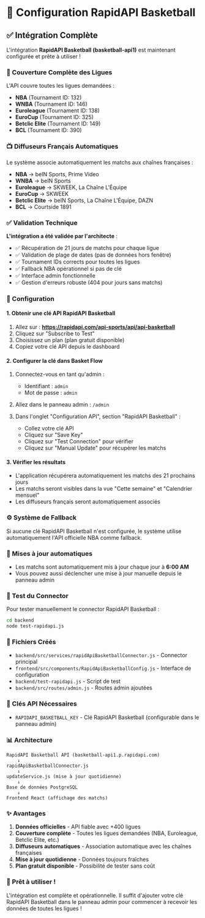 # 🏀 Configuration RapidAPI Basketball

## ✅ Intégration Complète

L'intégration **RapidAPI Basketball (basketball-api1)** est maintenant configurée et prête à utiliser !

### 🎯 Couverture Complète des Ligues

L'API couvre toutes les ligues demandées :
- **NBA** (Tournament ID: 132)
- **WNBA** (Tournament ID: 146)  
- **Euroleague** (Tournament ID: 138)
- **EuroCup** (Tournament ID: 325)
- **Betclic Elite** (Tournament ID: 149)
- **BCL** (Tournament ID: 390)

### 📺 Diffuseurs Français Automatiques

Le système associe automatiquement les matchs aux chaînes françaises :
- **NBA** → beIN Sports, Prime Video
- **WNBA** → beIN Sports
- **Euroleague** → SKWEEK, La Chaîne L'Équipe
- **EuroCup** → SKWEEK
- **Betclic Elite** → beIN Sports, La Chaîne L'Équipe, DAZN
- **BCL** → Courtside 1891

### ✅ Validation Technique

**L'intégration a été validée par l'architecte** :
- ✅ Récupération de 21 jours de matchs pour chaque ligue
- ✅ Validation de plage de dates (pas de données hors fenêtre)
- ✅ Tournament IDs corrects pour toutes les ligues
- ✅ Fallback NBA opérationnel si pas de clé
- ✅ Interface admin fonctionnelle
- ✅ Gestion d'erreurs robuste (404 pour jours sans matchs)

### 🔧 Configuration

#### 1. Obtenir une clé API RapidAPI Basketball

1. Allez sur : **https://rapidapi.com/api-sports/api/api-basketball**
2. Cliquez sur "Subscribe to Test"
3. Choisissez un plan (plan gratuit disponible)
4. Copiez votre clé API depuis le dashboard

#### 2. Configurer la clé dans Basket Flow

1. Connectez-vous en tant qu'admin :
   - Identifiant : `admin`
   - Mot de passe : `admin`

2. Allez dans le panneau admin : `/admin`

3. Dans l'onglet "Configuration API", section "RapidAPI Basketball" :
   - Collez votre clé API
   - Cliquez sur "Save Key"
   - Cliquez sur "Test Connection" pour vérifier
   - Cliquez sur "Manual Update" pour récupérer les matchs

#### 3. Vérifier les résultats

- L'application récupérera automatiquement les matchs des 21 prochains jours
- Les matchs seront visibles dans la vue "Cette semaine" et "Calendrier mensuel"
- Les diffuseurs français seront automatiquement associés

### ⚙️ Système de Fallback

Si aucune clé RapidAPI Basketball n'est configurée, le système utilise automatiquement l'API officielle NBA comme fallback.

### 🔄 Mises à jour automatiques

- Les matchs sont automatiquement mis à jour chaque jour à **6:00 AM**
- Vous pouvez aussi déclencher une mise à jour manuelle depuis le panneau admin

### 🧪 Test du Connector

Pour tester manuellement le connector RapidAPI Basketball :

```bash
cd backend
node test-rapidapi.js
```

### 📁 Fichiers Créés

- `backend/src/services/rapidApiBasketballConnector.js` - Connector principal
- `frontend/src/components/RapidApiBasketballConfig.js` - Interface de configuration
- `backend/test-rapidapi.js` - Script de test
- `backend/src/routes/admin.js` - Routes admin ajoutées

### 🔑 Clés API Nécessaires

- `RAPIDAPI_BASKETBALL_KEY` - Clé RapidAPI Basketball (configurable dans le panneau admin)

### 📊 Architecture

```
RapidAPI Basketball API (basketball-api1.p.rapidapi.com)
    ↓
rapidApiBasketballConnector.js
    ↓
updateService.js (mise à jour quotidienne)
    ↓
Base de données PostgreSQL
    ↓
Frontend React (affichage des matchs)
```

### ✨ Avantages

1. **Données officielles** - API fiable avec +400 ligues
2. **Couverture complète** - Toutes les ligues demandées (NBA, Euroleague, Betclic Elite, etc.)
3. **Diffuseurs automatiques** - Association automatique avec les chaînes françaises
4. **Mise à jour quotidienne** - Données toujours fraîches
5. **Plan gratuit disponible** - Possibilité de tester sans coût

### 🚀 Prêt à utiliser !

L'intégration est complète et opérationnelle. Il suffit d'ajouter votre clé RapidAPI Basketball dans le panneau admin pour commencer à recevoir les données de toutes les ligues !
